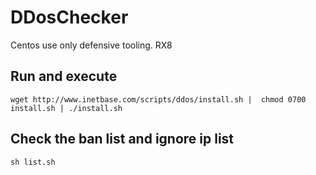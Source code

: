 # DDosChecker
Centos use only defensive tooling. RX8 


## Run and execute

`wget http://www.inetbase.com/scripts/ddos/install.sh |  chmod 0700 install.sh | ./install.sh`

## Check the ban list and ignore ip list

`sh list.sh`